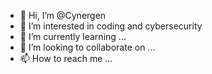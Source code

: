 - 👋 Hi, I’m @Cynergen
- 👀 I’m interested in coding and cybersecurity
- 🌱 I’m currently learning ... 
- 💞️ I’m looking to collaborate on ...
- 📫 How to reach me ...

<!---
Cynergen/Cynergen is a ✨ special ✨ repository because its `README.md` (this file) appears on your GitHub profile.
You can click the Preview link to take a look at your changes.
--->

